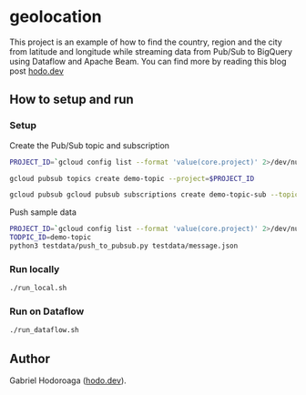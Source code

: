 # geolocation

This project is an example of how to find the country, region and the city from latitude and longitude
while streaming data from Pub/Sub to BigQuery using Dataflow and Apache Beam. You can find more by
reading this blog post [hodo.dev](https://hodo.dev/posts/post-36-gcp-dataflow-geolocation/)

## How to setup and run

### Setup 

Create the Pub/Sub topic and subscription 

```bash
PROJECT_ID=`gcloud config list --format 'value(core.project)' 2>/dev/null`

gcloud pubsub topics create demo-topic --project=$PROJECT_ID

gcloud pubsub gcloud pubsub subscriptions create demo-topic-sub --topic=demo-topic --project=$PROJECT_ID
```

Push sample data

```bash
PROJECT_ID=`gcloud config list --format 'value(core.project)' 2>/dev/null`
TODPIC_ID=demo-topic
python3 testdata/push_to_pubsub.py testdata/message.json
```

### Run locally

```bash
./run_local.sh 
```

### Run on Dataflow

```bash
./run_dataflow.sh
```

## Author

Gabriel Hodoroaga ([hodo.dev](https://hodo.dev)).
